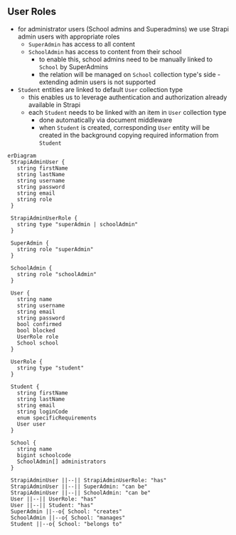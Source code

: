 ## User Roles

- for administrator users (School admins and Superadmins) we use Strapi admin users with appropriate roles
  - `SuperAdmin` has access to all content
  - `SchoolAdmin` has access to content from their school
    - to enable this, school admins need to be manually linked to `School` by SuperAdmins
    - the relation will be managed on `School` collection type's side - extending admin users is not supported
- `Student` entities are linked to default `User` collection type
  - this enables us to leverage authentication and authorization already available in Strapi
  - each `Student` needs to be linked with an item in `User` collection type
    - done automatically via document middleware
    - when `Student` is created, corresponding `User` entity will be created in the background copying required information from `Student`

```mermaid
erDiagram
 StrapiAdminUser {
   string firstName
   string lastName
   string username
   string password
   string email
   string role
 }

 StrapiAdminUserRole {
   string type "superAdmin | schoolAdmin"
 }

 SuperAdmin {
   string role "superAdmin"
 }

 SchoolAdmin {
   string role "schoolAdmin"
 }

 User {
   string name
   string username
   string email
   string password
   bool confirmed
   bool blocked
   UserRole role
   School school
 }

 UserRole {
   string type "student"
 }

 Student {
   string firstName
   string lastName
   string email
   string loginCode
   enum specificRequirements
   User user
 }

 School {
   string name
   bigint schoolcode
   SchoolAdmin[] administrators
 }

 StrapiAdminUser ||--|| StrapiAdminUserRole: "has"
 StrapiAdminUser ||--|| SuperAdmin: "can be"
 StrapiAdminUser ||--|| SchoolAdmin: "can be"
 User ||--|| UserRole: "has"
 User ||--|| Student: "has"
 SuperAdmin ||--o{ School: "creates"
 SchoolAdmin ||--o{ School: "manages"
 Student ||--o{ School: "belongs to"

```
